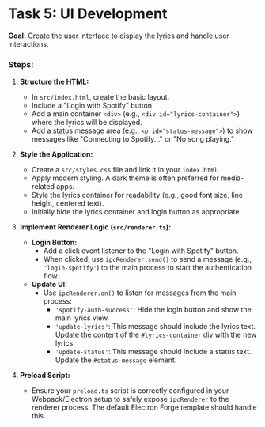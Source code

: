 
# Task 5: UI Development

**Goal:** Create the user interface to display the lyrics and handle user interactions.

### Steps:

1.  **Structure the HTML:**
    *   In `src/index.html`, create the basic layout.
    *   Include a "Login with Spotify" button.
    *   Add a main container `<div>` (e.g., `<div id="lyrics-container">`) where the lyrics will be displayed.
    *   Add a status message area (e.g., `<p id="status-message">`) to show messages like "Connecting to Spotify..." or "No song playing."

2.  **Style the Application:**
    *   Create a `src/styles.css` file and link it in your `index.html`.
    *   Apply modern styling. A dark theme is often preferred for media-related apps.
    *   Style the lyrics container for readability (e.g., good font size, line height, centered text).
    *   Initially hide the lyrics container and login button as appropriate.

3.  **Implement Renderer Logic (`src/renderer.ts`):**
    *   **Login Button:**
        *   Add a click event listener to the "Login with Spotify" button.
        *   When clicked, use `ipcRenderer.send()` to send a message (e.g., `'login-spotify'`) to the main process to start the authentication flow.
    *   **Update UI:**
        *   Use `ipcRenderer.on()` to listen for messages from the main process:
            *   `'spotify-auth-success'`: Hide the login button and show the main lyrics view.
            *   `'update-lyrics'`: This message should include the lyrics text. Update the content of the `#lyrics-container` div with the new lyrics.
            *   `'update-status'`: This message should include a status text. Update the `#status-message` element.

4.  **Preload Script:**
    *   Ensure your `preload.ts` script is correctly configured in your Webpack/Electron setup to safely expose `ipcRenderer` to the renderer process. The default Electron Forge template should handle this.
